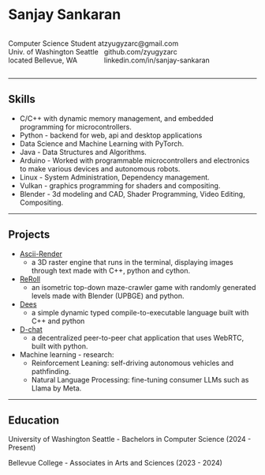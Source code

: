 # Sanjay Sankaran

<div style="display:flex"><p>
Computer Science Student at<br>
Univ. of Washington Seattle<br>
located Bellevue, WA</p>
<p>
zyugyzarc@gmail.com<br>
github.com/zyugyzarc<br>
linkedin.com/in/sanjay-sankaran
</p></div>

---

## Skills

* C/C++ with dynamic memory management, and embedded programming for microcontrollers.
* Python - backend for web, api and desktop applications
* Data Science and Machine Learning with PyTorch.
* Java - Data Structures and Algorithms.
* Arduino - Worked with programmable microcontrollers and electronics to make various devices and autonomous robots.
* Linux - System Administration, Dependency management.
* Vulkan - graphics programming for shaders and compositing.
* Blender - 3d modeling and CAD, Shader Programming, Video Editing, Compositing.

---

## Projects
* [Ascii-Render](https://github.com/zyugyzarc/ascii-render)
  *  a 3D raster engine that runs in the terminal, displaying images through text made with C++, python and cython.
* [ReRoll](https://zyugyzarc.itch.io/reroll)
  * an isometric top-down maze-crawler game with randomly generated levels made with Blender (UPBGE) and python.
* [Dees](https://github.com/zyugyzarc/dees)
  * a simple dynamic typed compile-to-executable language built with C++ and python
* [D-chat](https://github.com/zyugyzarc/d-chat)
  *  a decentralized peer-to-peer chat application that uses WebRTC, built with python.
* Machine learning - research:
   * Reinforcement Leaning: self-driving autonomous vehicles and pathfinding.
   * Natural Language Processing: fine-tuning consumer LLMs such as Llama by Meta.

---

## Education

University of Washington Seattle - Bachelors in Computer Science (2024 - Present)

Bellevue College - Associates in Arts and Sciences (2023 - 2024)
